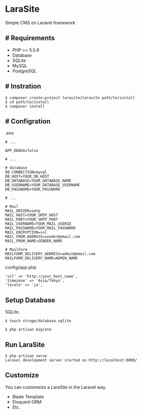 # LaraSite
Simple CMS on Laravel framework

## # Requirements
- PHP >= 5.5.9
- Database
 - SQLite
 - MySQL
 - PostgreSQL

## # Instration
```
$ composer create-project larasite/larasite path/to/install
$ cd path/to/install
$ composer install
```

## # Configration

 .env
```
# ...

APP_DEBUG=false

# ...

# database
DB_CONNECTION=mysql
DB_HOST=YOUR_DB_HOST
DB_DATABASE=YOUR_DATABASE_NAME
DB_USERNAME=YOUR_DATABASE_USERNAME
DB_PASSWORD=YOUR_PASSWORD

# ...

# Mail
MAIL_DRIVER=smtp
MAIL_HOST=YOUR_SMTP_HOST
MAIL_PORT=YOUR_SMTP_PORT
MAIL_USERNAME=YOUR_MAIL_USERID
MAIL_PASSWORD=YOUR_MAIL_PASSWORD
MAIL_ENCRYPTION=ssl
MAIL_FROM_ADDRESS=sender@email.com
MAIL_FROM_NAME=SENDER_NAME

# MailForm
MAILFORM_DELIVERY_ADDRESS=admin@email.com
MAILFORM_DELIVERY_NAME=ADMIN_NAME
```

config/app.php
```
'url' => 'http://your_host_name',
'timezone' => 'Asia/Tokyo',
'locale' => 'ja',
```

## Setup Database
SQLite.
```
$ touch strage/database.sqlite
```

```
$ php artisan migrate
```

## Run LaraSite
```
$ php artisan serve
Laravel development server started on http://localhost:8000/
```

## Customize

You can customeize a LaraSite in the Laravel way.
- Blade Template
- Eloquent ORM
- Etc.
